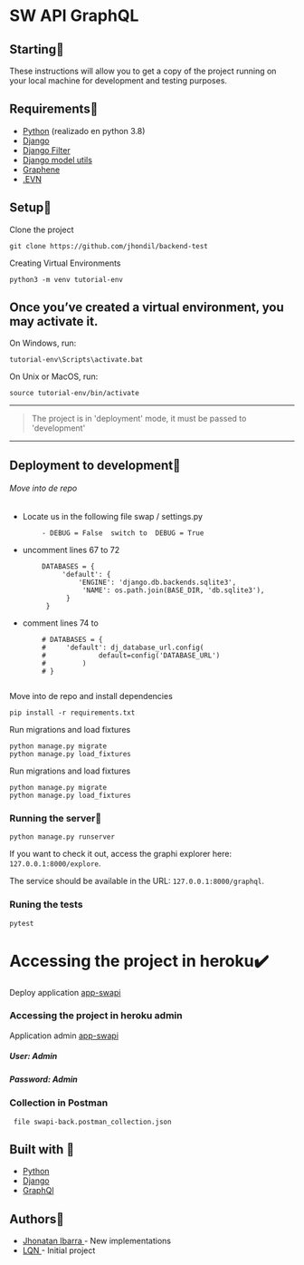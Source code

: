 # SW API GraphQL

## Starting:rocket:
These instructions will allow you to get a copy of the project running on your local machine for development and testing purposes.


## Requirements:blue_book:
* [Python](https://www.python.org/) (realizado en python 3.8)
* [Django](https://github.com/django/django)
* [Django Filter](https://github.com/carltongibson/django-filter)
* [Django model utils](https://github.com/jazzband/django-model-utils)
* [Graphene](https://github.com/graphql-python/graphene-django)
* [.EVN](https://github.com/theskumar/python-dotenv)

## Setup:wrench:

Clone the project
```
git clone https://github.com/jhondil/backend-test
```

Creating Virtual Environments
```
python3 -m venv tutorial-env
```

## Once you’ve created a virtual environment, you may activate it.
On Windows, run:
```
tutorial-env\Scripts\activate.bat
```
On Unix or MacOS, run:
```
source tutorial-env/bin/activate
```
------------

> The project is in 'deployment' mode, it must be passed to 'development'

------------

## Deployment to development:steam_locomotive:
###### Move into de repo


- Locate us in the following file swap / settings.py
```
		- DEBUG = False  switch to  DEBUG = True
```
- uncomment lines 67 to 72
```
		DATABASES = {
		     'default': {
		         'ENGINE': 'django.db.backends.sqlite3',
		          'NAME': os.path.join(BASE_DIR, 'db.sqlite3'),
		      }
		 }
```
- comment lines 74 to 
```
		# DATABASES = {
		#     'default': dj_database_url.config(
		#             default=config('DATABASE_URL')
		#         )
		# }
		
```



Move into de repo and install dependencies

```
pip install -r requirements.txt
```


Run migrations and load fixtures
```
python manage.py migrate
python manage.py load_fixtures
```


Run migrations and load fixtures
```
python manage.py migrate
python manage.py load_fixtures
```

### Running the server:eyes:
```
python manage.py runserver
```
If you want to check it out, access the graphi explorer here: `127.0.0.1:8000/explore`.

The service should be available in the URL: `127.0.0.1:8000/graphql`.

### Runing the tests
```
pytest
```
# Accessing the project in heroku:heavy_check_mark:
Deploy application [app-swapi](https://app-swapi-b.herokuapp.com/explore/)
### Accessing the project in heroku admin
Application admin [app-swapi](https://app-swapi-b.herokuapp.com/admin)
##### User: Admin
##### Password: Admin

### Collection in Postman
```
 file swapi-back.postman_collection.json
```

## Built with :nut_and_bolt:
- [Python](https://www.python.org/ "Python")
- [Django](https://www.djangoproject.com/ "Django")
- [GraphQl](https://graphql.org/ "GraphQl")

## Authors:bust_in_silhouette:
- [ Jhonatan Ibarra ](https://github.com/jhondil/ " Jhonatan Ibarra ")- New implementations
- [ LQN ](https://github.com/LQNTech/)  - Initial project










